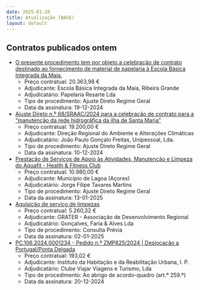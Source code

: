```yaml
---
date: 2025-01-20
title: Atualização (BASE)
layout: default
---
```

## Contratos publicados ontem

* [O presente procedimento tem por objeto a celebração de contrato destinado ao fornecimento de material de papelaria à Escola Básica Integrada da Maia.](https://www.base.gov.pt/Base4/pt/detalhe/?type=contratos&id=11176596)
  * Preço contratual: 20.363,98 €
  * Adjudicante: Escola Básica Integrada da Maia, Ribeira Grande
  * Adjudicatário: Papelaria Resarte Lda
  * Tipo de procedimento: Ajuste Direto Regime Geral
  * Data da assinatura: 19-12-2024
* [Ajuste Direto n.º 68/SRAAC/2024 para a celebração de contrato para a “manutenção da rede hidrográfica da ilha de Santa Maria”](https://www.base.gov.pt/Base4/pt/detalhe/?type=contratos&id=11175032)
  * Preço contratual: 19.200,00 €
  * Adjudicante: Direção Regional do Ambiente e Alterações Climáticas
  * Adjudicatário: João Paulo Gonçalo Freitas, Unipessoal, Lda.
  * Tipo de procedimento: Ajuste Direto Regime Geral
  * Data da assinatura: 10-12-2024
* [Prestação de Serviços de Apoio às Atividades, Manutenção e Limpeza do Aquafit - Health & Fitness Club](https://www.base.gov.pt/Base4/pt/detalhe/?type=contratos&id=11175029)
  * Preço contratual: 10.980,00 €
  * Adjudicante: Município de Lagoa (Açores)
  * Adjudicatário: Jorge Filipe Tavares Martins
  * Tipo de procedimento: Ajuste Direto Regime Geral
  * Data da assinatura: 13-01-2025
* [Aquisição de serviço de limpezas](https://www.base.gov.pt/Base4/pt/detalhe/?type=contratos&id=11175030)
  * Preço contratual: 5.260,32 €
  * Adjudicante: GRATER - Associação de Desenvolvimento Regional
  * Adjudicatário: Gonçalves, Faria & Alves Lda
  * Tipo de procedimento: Consulta Prévia
  * Data da assinatura: 02-01-2025
* [PC.106.2024.0001234 - Pedido n.º ZMP825/2024 | Deslocação a Portugal/Ponta Delgada](https://www.base.gov.pt/Base4/pt/detalhe/?type=contratos&id=11174943)
  * Preço contratual: 193,02 €
  * Adjudicante: Instituto da Habitação e da Reabilitação Urbana, I. P.
  * Adjudicatário: Clube Viajar Viagens e Turismo, Lda
  * Tipo de procedimento: Ao abrigo de acordo-quadro (art.º 259.º)
  * Data da assinatura: 20-12-2024

